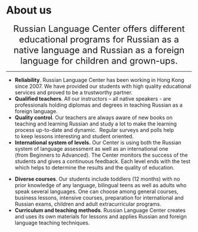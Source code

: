 # About us

<p style="text-align: center;"><span style="font-size: 18pt;">Russian Language Center offers different educational programs for Russian as a native language and Russian as a foreign language for children and grown-ups.</span></p>


---

<div class="col-md-6">
<ul class="checked">
<li><strong>Reliability</strong>.&nbsp;Russian Language Center has been working in Hong Kong since 2007. We have provided our students with high quality educational services and proved to be a trustworthy partner.</li>
<li><strong>Qualified&nbsp;teachers</strong>.&nbsp;All our instructors &ndash; all native speakers - are professionals holding diplomas and degrees in teaching Russian as a foreign language.</li>
<li><strong>Quality control</strong>. Our teachers are always aware of new books on teaching and learning Russian and study a lot to make the learning process up-to-date and dynamic.&nbsp; Regular surveys and polls help to&nbsp;keep lessons interesting and student oriented.</li>
<li><strong>International system of levels.</strong> Our Center is using both the Russian system of language assessment as well as an international one (from&nbsp;Beginners to Advanced). The Center monitors the success of the students and gives a continuous feedback.&nbsp;Each level ends with the test which helps to determine the results and the quality of education.</li>
</ul>
</div>

<div class="col-md-6">
<ul class="checked">
<li><strong>Diverse&nbsp;courses</strong>.&nbsp;Our students include toddlers (12 months) with no prior knowledge of any language, bilingual teens as well as adults who speak several languages. One can choose among general courses, business lessons, intensive courses, preparation for international and Russian exams, children and adult extracurricular programs.</li>
<li><strong>Curriculum&nbsp;and&nbsp;teaching&nbsp;methods</strong>. Russian Language Center creates and uses its own materials for lessons and applies Russian and foreign language teaching techniques.&nbsp;</li>
</ul>
</div>
